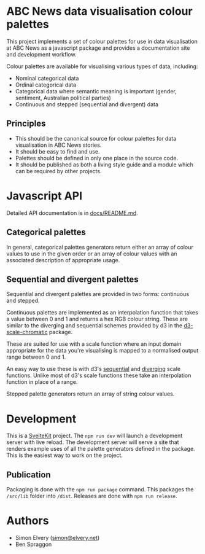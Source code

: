# ABC News data visualisation colour palettes

This project implements a set of colour palettes for use in data visualisation at ABC News as a javascript package and provides a documentation site and development workflow.

Colour palettes are available for visualising various types of data, including:

- Nominal categorical data
- Ordinal categorical data
- Categorical data where semantic meaning is important (gender, sentiment, Australian political parties)
- Continuous and stepped (sequential and divergent) data

## Principles

- This should be the canonical source for colour palettes for data visualisation in ABC News stories.
- It should be easy to find and use.
- Palettes should be defined in only one place in the source code.
- It should be published as both a living style guide and a module which can be required by other projects.

# Javascript API

Detailed API documentation is in [docs/README.md](./docs/README.md).

## Categorical palettes

In general, categorical palettes generators return either an array of colour values to use in the given order or an array of colour values with an associated description of appropriate usage.

## Sequential and divergent palettes

Sequential and divergent palettes are provided in two forms: continuous and stepped.

Continuous palettes are implemented as an interpolation function that takes a value between 0 and 1 and returns a hex RGB colour string. These are similar to the diverging and sequential schemes provided by d3 in the [d3-scale-chromatic](https://github.com/d3/d3-scale-chromatic/blob/main/README.md) package.

These are suited for use with a scale function where an input domain appropriate for the data you're visualising is mapped to a normalised output range between 0 and 1.

An easy way to use these is with d3's [sequential](https://github.com/d3/d3-scale/blob/main/README.md#sequential-scales) and [diverging](https://github.com/d3/d3-scale/blob/main/README.md#diverging-scales) scale functions. Unlike most of d3's scale functions these take an interpolation function in place of a range.

Stepped palette generators return an array of string colour values.

# Development

This is a [SvelteKit](https://kit.svelte.dev/) project. The `npm run dev` will launch a development server with live reload. The development server will serve a site that renders example uses of all the palette generators defined in the package. This is the easiest way to work on the project.

## Publication

Packaging is done with the `npm run package` command. This packages the `/src/lib` folder into `/dist`. Releases are done with `npm run release`.

# Authors

- Simon Elvery ([simon@elvery.net](mailto:simon@elvery.net))
- Ben Spraggon
